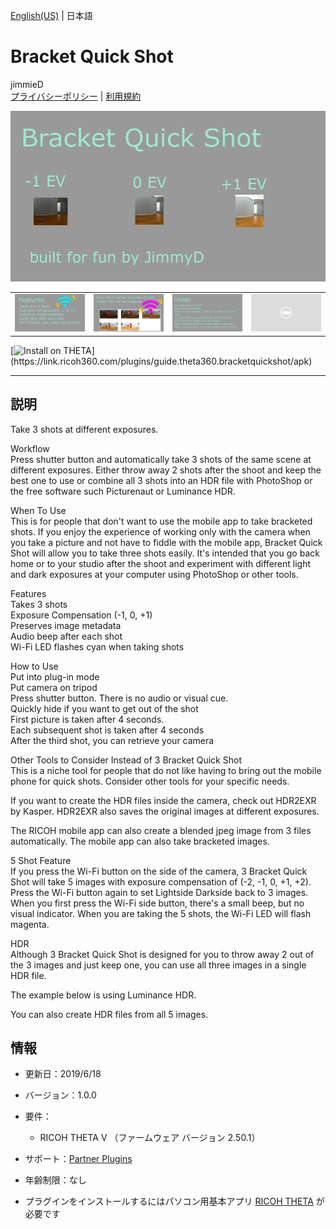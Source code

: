 [English(US)](README.md) | 日本語

# Bracket Quick Shot
jimmieD  
[プライバシーポリシー](../../README.ja.md#%E3%83%97%E3%83%A9%E3%82%A4%E3%83%90%E3%82%B7%E3%83%BC%E3%83%9D%E3%83%AA%E3%82%B7%E3%83%BC) | [利用規約](../../README.ja.md#%E5%88%A9%E7%94%A8%E8%A6%8F%E7%B4%84)

<div align="center">
 <img src="1.png">
 <table>
  <tr>
   <td><img src="2.png"></td>
   <td><img src="3.png"></td>
   <td><img src="4.png"></td>
   <td><img src="../../resources/common/img/noimg.png"></td>
  </tr>
 </table>
</div>

[![Install on THETA](https://assets.ricoh360.com/image/upload/v1/front/theta/install-button.svg?)](https://link.ricoh360.com/plugins/guide.theta360.bracketquickshot/apk)

***

## 説明
Take 3 shots at different exposures.  
  
Workflow  
Press shutter button and automatically take 3 shots of the same scene at different exposures. Either throw away 2 shots after the shoot and keep the best one to use or combine all 3 shots into an HDR file with PhotoShop or the free software such Picturenaut or Luminance HDR.  
  
When To Use  
This is for people that don't want to use the mobile app to take bracketed shots. If you enjoy the experience of working only with the camera when you take a picture and not have to fiddle with the mobile app, Bracket Quick Shot will allow you to take three shots easily. It's intended that you go back home or to your studio after the shoot and experiment with different light and dark exposures at your computer using PhotoShop or other tools.  
  
Features  
Takes 3 shots  
Exposure Compensation (-1, 0, +1)  
Preserves image metadata  
Audio beep after each shot  
Wi-Fi LED flashes cyan when taking shots  
  
How to Use  
Put into plug-in mode  
Put camera on tripod  
Press shutter button. There is no audio or visual cue.  
Quickly hide if you want to get out of the shot  
First picture is taken after 4 seconds.  
Each subsequent shot is taken after 4 seconds  
After the third shot, you can retrieve your camera  
  
Other Tools to Consider Instead of 3 Bracket Quick Shot  
This is a niche tool for people that do not like having to bring out the mobile phone for quick shots. Consider other tools for your specific needs.  
  
If you want to create the HDR files inside the camera, check out HDR2EXR by Kasper. HDR2EXR also saves the original images at different exposures.  
  
The RICOH mobile app can also create a blended jpeg image from 3 files automatically. The mobile app can also take bracketed images.
  
5 Shot Feature  
If you press the Wi-Fi button on the side of the camera, 3 Bracket Quick Shot will take 5 images with exposure compensation of (-2, -1, 0, +1, +2). Press the Wi-Fi button again to set Lightside Darkside back to 3 images. When you first press the Wi-Fi side button, there's a small beep, but no visual indicator. When you are taking the 5 shots, the Wi-Fi LED will flash magenta.  
  
HDR  
Although 3 Bracket Quick Shot is designed for you to throw away 2 out of the 3 images and just keep one, you can use all three images in a single HDR file.  
  
The example below is using Luminance HDR.  
  
You can also create HDR files from all 5 images.  
  
## 情報
  * 更新日：2019/6/18
  * バージョン：1.0.0
  * 要件：
    * RICOH THETA V （ファームウェア バージョン 2.50.1）
  * サポート：[Partner Plugins](https://community.theta360.guide/c/theta-api-usage/plugin)
  * 年齢制限：なし

* プラグインをインストールするにはパソコン用基本アプリ [RICOH THETA](https://theta360.com/ja/about/application/pc.html#app-detail-01) が必要です
